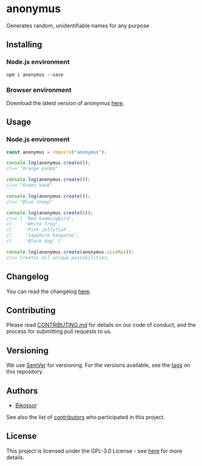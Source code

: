 # anonymus
Generates random, unidentifiable names for any purpose

## Installing
### Node.js environment
```
npm i anonymus --save
```

### Browser environment
Download the latest version of anonymus [here](https://github.com/Bikossor/anonymus/releases/latest).

## Usage
### Node.js environment

```javascript
const anonymus = require("anonymus");

console.log(anonymus.create());
//=> "Orange panda"

console.log(anonymus.create());
//=> "Green hawk"

console.log(anonymus.create());
//=> "Blue sheep"

console.log(anonymus.create(5));
//=> [ 'Red hummingbird',
//     'White frog',
//     'Pink jellyfish',
//     'Sapphire kangaroo',
//     'Black dog' ]

console.log(anonymus.create(anonymus.sizeMax));
//=> Creates all unique possibilities.
```

## Changelog
You can read the changelog [here](CHANGELOG.md).

## Contributing
Please read [CONTRIBUTING.md](https://gist.github.com/PurpleBooth/b24679402957c63ec426) for details on our code of conduct, and the process for submitting pull requests to us.

## Versioning
We use [SemVer](http://semver.org/) for versioning. For the versions available, see the [tags](https://github.com/bikossor/anonymus/tags) on this repository. 

## Authors
- [Bikossor](https://github.com/Bikossor)

See also the list of [contributors](https://github.com/bikossor/anonymus/contributors) who participated in this project.

## License
This project is licensed under the GPL-3.0 License - see [here](LICENSE) for more details.